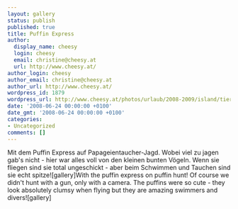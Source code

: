 ```yaml
---
layout: gallery
status: publish
published: true
title: Puffin Express
author:
  display_name: cheesy
  login: cheesy
  email: christine@cheesy.at
  url: http://www.cheesy.at/
author_login: cheesy
author_email: christine@cheesy.at
author_url: http://www.cheesy.at/
wordpress_id: 1879
wordpress_url: http://www.cheesy.at/photos/urlaub/2008-2009/island/tierwelt-islands/puffin-express/
date: '2008-06-24 00:00:00 +0100'
date_gmt: '2008-06-24 00:00:00 +0100'
categories:
- Uncategorized
comments: []
---
```

<!--:de-->Mit dem Puffin Express auf Papageientaucher-Jagd. Wobei viel zu jagen gab's nicht - hier war alles voll von den kleinen bunten Vögeln. Wenn sie fliegen sind sie total ungeschickt - aber beim Schwimmen und Tauchen sind sie echt spitze![gallery]<!--:--><!--:en-->With the puffin express on puffin hunt! Of course we didn't hunt with a gun, only with a camera. The puffins were so cute - they look absolutely clumsy when flying but they are amazing swimmers and divers![gallery]<!--:-->
